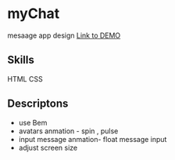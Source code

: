 # myChat
mesaage app design
[Link to DEMO](edennyk.github.io/mychat/)
## Skills
HTML CSS
## Descriptons
* use Bem
* avatars anmation - spin , pulse 
* input message anmation- float message input
* adjust screen size

